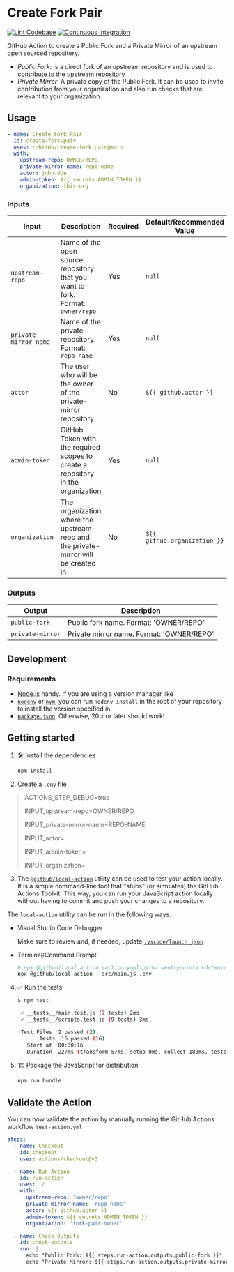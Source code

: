 # Create Fork Pair

[![Lint Codebase](https://github.com/rohitnb/create-fork-pair/actions/workflows/linter.yml/badge.svg)](https://github.com/rohitnb/create-fork-pair/actions/workflows/linter.yml)
[![Continuous Integration](https://github.com/rohitnb/create-fork-pair/actions/workflows/ci.yml/badge.svg)](https://github.com/rohitnb/create-fork-pair/actions/workflows/ci.yml)

GitHub Action to create a Public Fork and a Private Mirror of an upstream open
sourced repository.

- _Public Fork_: Is a direct fork of an upstream repository and is used to
  contribute to the upstream repository
- _Private Mirror_: A private copy of the Public Fork. It can be used to invite
  contribution from your organization and also run checks that are relevant to
  your organization.

## Usage

```yml
- name: Create Fork Pair
  id: create-fork-pair
  uses: rohitnb/create-fork-pair@main
  with:
    upstream-repo: OWNER/REPO
    private-mirror-name: repo-name
    actor: john-doe
    admin-token: ${{ secrets.ADMIN_TOKEN }}
    organization: this-org
```

### Inputs

| **Input**             | **Description**                                                                    | **Required** | **Default/Recommended Value** |
| --------------------- | ---------------------------------------------------------------------------------- | ------------ | ----------------------------- |
| `upstream-repo`       | Name of the open source repository that you want to fork. Format: `owner/repo`     | Yes          | `null`                        |
| `private-mirror-name` | Name of the private repository. Format: `repo-name`                                | Yes          | `null`                        |
| `actor`               | The user who will be the owner of the private-mirror repository                    | No           | `${{ github.actor }}`         |
| `admin-token`         | GitHub Token with the required scopes to create a repository in the organization   | Yes          | `null`                        |
| `organization`        | The organization where the upstream-repo and the private-mirror will be created in | No           | `${{ github.organization }}`  |

### Outputs

| **Output**       | **Description**                           |
| ---------------- | ----------------------------------------- |
| `public-fork`    | Public fork name. Format: 'OWNER/REPO'    |
| `private-mirror` | Private mirror name. Format: 'OWNER/REPO' |

## Development

### Requirements

- [Node.js](https://nodejs.org) handy. If you are using a version manager like
- [`nodenv`](https://github.com/nodenv/nodenv) or
  [`nvm`](https://github.com/nvm-sh/nvm), you can run `nodenv install` in the
  root of your repository to install the version specified in
- [`package.json`](./package.json). Otherwise, 20.x or later should work!

## Getting started

1. :hammer_and_wrench: Install the dependencies

   ```bash
   npm install
   ```

2. Create a `.env` file

> ACTIONS_STEP_DEBUG=true
>
> INPUT_upstream-repo=OWNER/REPO
>
> INPUT_private-mirror-name=REPO-NAME
>
> INPUT_actor=<Your GitHub Handle>
>
> INPUT_admin-token=<Your GitHub Token>
>
> INPUT_organization=<Org Name>

3. The [`@github/local-action`](https://github.com/github/local-action) utility
   can be used to test your action locally. It is a simple command-line tool
   that "stubs" (or simulates) the GitHub Actions Toolkit. This way, you can run
   your JavaScript action locally without having to commit and push your changes
   to a repository.

The `local-action` utility can be run in the following ways:

- Visual Studio Code Debugger

  Make sure to review and, if needed, update
  [`.vscode/launch.json`](./.vscode/launch.json)

- Terminal/Command Prompt

  ```bash
  # npx @github/local action <action-yaml-path> <entrypoint> <dotenv-file>
  npx @github/local-action . src/main.js .env
  ```

4. :white_check_mark: Run the tests

   ```bash
   $ npm test

    ✓ __tests__/main.test.js (7 tests) 2ms
    ✓ __tests__/scripts.test.js (9 tests) 3ms

    Test Files  2 passed (2)
          Tests  16 passed (16)
      Start at  00:30:16
      Duration  227ms (transform 57ms, setup 0ms, collect 180ms, tests 5ms, environment 0ms, prepare 66ms)
   ```

5. :building_construction: Package the JavaScript for distribution

   ```bash
   npm run bundle
   ```

## Validate the Action

You can now validate the action by manually running the GitHub Actions workflow
`test-action.yml`

```yaml
steps:
  - name: Checkout
    id: checkout
    uses: actions/checkout@v3

  - name: Run Action
    id: run-action
    uses: ./
    with:
      upstream-repo: 'owner/repo'
      private-mirror-name: 'repo-name'
      actor: ${{ github.actor }}
      admin-token: ${{ secrets.ADMIN_TOKEN }}
      organization: 'fork-pair-owner'

  - name: Check Outputs
    id: check-outputs
    run: |
      echo "Public Fork: ${{ steps.run-action.outputs.public-fork }}"
      echo "Private Mirror: ${{ steps.run-action.outputs.private-mirror }}"
```
